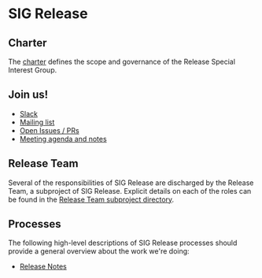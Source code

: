 # SIG Release

## Charter

The [charter] defines the scope and governance of the Release Special Interest Group.

## Join us!
- [Slack](https://kubernetes.slack.com/messages/sig-release)
- [Mailing list](https://groups.google.com/forum/#!forum/kubernetes-sig-release)
- [Open Issues / PRs](https://github.com/search?q=org%3Akubernetes+org%3Akubernetes-client+org%3Akubernetes-csi+org%3Akubernetes-incubator+org%3Akubernetes-retired+org%3Akubernetes-sigs+is%3Aopen+label%3Asig%2Frelease)
- [Meeting agenda and notes](https://docs.google.com/document/d/1Fu6HxXQu8wl6TwloGUEOXVzZ1rwZ72IAhglnaAMCPqA/edit)

## Release Team

Several of the responsibilities of SIG Release are discharged by the Release Team, a subproject of SIG Release. Explicit details on each of the roles can be found in the [Release Team subproject directory][rt-directory].


[charter]: https://git.k8s.io/community/sig-release/charter.md
[rt-directory]: /release-team/README.md

## Processes

The following high-level descriptions of SIG Release processes should provide a
general overview about the work we're doing:

- [Release Notes](/release-engineering/release-notes.md)
